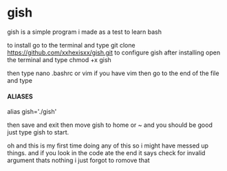 # gish
gish is a simple program i made as a test to learn bash

to install go to the terminal and type git clone https://github.com/xxhexisxx/gish.git
to configure gish after installing open the terminal and type chmod +x gish

then type nano .bashrc or vim if you have vim then go to the end of the file and type  
#### ALIASES #####
alias gish='./gish'

then save and exit then move gish to home or ~ and you should be good just type gish to start. 

oh and this is my first time doing any of this so i might have messed up things.
and if you look in the code ate the end it says  check for invalid argument thats nothing i just forgot to romove that 
